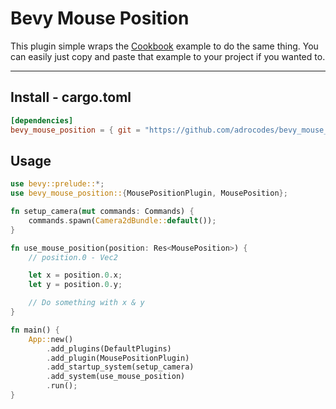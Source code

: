 # Bevy Mouse Position

This plugin simple wraps the [Cookbook](https://bevy-cheatbook.github.io/cookbook/cursor2world.html) example to do the same thing. You can easily just copy and paste that example to your project if you wanted to.

---

## Install - cargo.toml

```toml
[dependencies]
bevy_mouse_position = { git = "https://github.com/adrocodes/bevy_mouse_position" }
```

## Usage

```rust
use bevy::prelude::*;
use bevy_mouse_position::{MousePositionPlugin, MousePosition};

fn setup_camera(mut commands: Commands) {
    commands.spawn(Camera2dBundle::default());
}

fn use_mouse_position(position: Res<MousePosition>) {
    // position.0 - Vec2

    let x = position.0.x;
    let y = position.0.y;

    // Do something with x & y
}

fn main() {
    App::new()
        .add_plugins(DefaultPlugins)
        .add_plugin(MousePositionPlugin)
        .add_startup_system(setup_camera)
        .add_system(use_mouse_position)
        .run();
}
```
